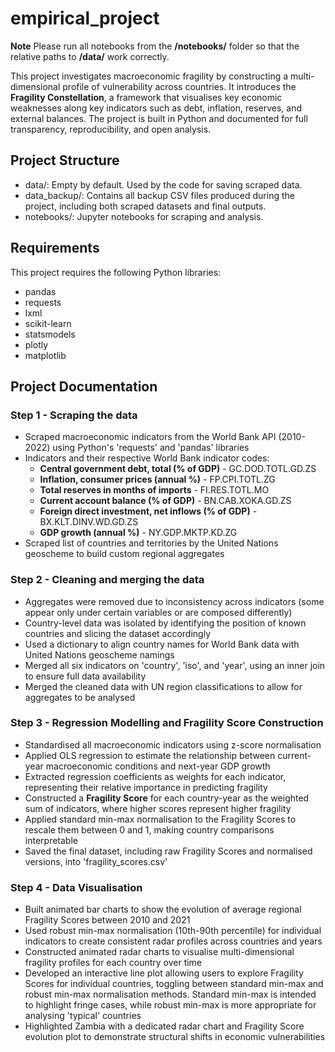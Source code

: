 # empirical_project
**Note** Please run all notebooks from the **/notebooks/** folder so that the relative paths to **/data/** work correctly.

This project investigates macroeconomic fragility by constructing a multi-dimensional profile of vulnerability across countries. It introduces the **Fragility Constellation**, a framework that visualises key economic weaknesses along key indicators such as debt, inflation, reserves, and external balances. The project is built in Python and documented for full transparency, reproducibility, and open analysis.
## Project Structure
- data/: Empty by default. Used by the code for saving scraped data.
- data_backup/: Contains all backup CSV files produced during the project, including both scraped datasets and final outputs. 
- notebooks/: Jupyter notebooks for scraping and analysis.
## Requirements
This project requires the following Python libraries:
- pandas
- requests
- lxml
- scikit-learn
- statsmodels
- plotly
- matplotlib
## Project Documentation
### Step 1 - Scraping the data
- Scraped macroeconomic indicators from the World Bank API (2010-2022) using Python's 'requests' and 'pandas' libraries
- Indicators and their respective World Bank indicator codes:
    - **Central government debt, total (% of GDP)** - GC.DOD.TOTL.GD.ZS
    - **Inflation, consumer prices (annual %)** - FP.CPI.TOTL.ZG
    - **Total reserves in months of imports** - FI.RES.TOTL.MO
    - **Current account balance (% of GDP)** - BN.CAB.XOKA.GD.ZS
    - **Foreign direct investment, net inflows (% of GDP)** - BX.KLT.DINV.WD.GD.ZS
    - **GDP growth (annual %)** - NY.GDP.MKTP.KD.ZG
- Scraped list of countries and territories by the United Nations geoscheme to build custom regional aggregates
### Step 2 - Cleaning and merging the data
- Aggregates were removed due to inconsistency across indicators (some appear only under certain variables or are composed differently)
- Country-level data was isolated by identifying the position of known countries and slicing the dataset accordingly
- Used a dictionary to align country names for World Bank data with United Nations geoscheme namings
- Merged all six indicators on 'country', 'iso', and 'year', using an inner join to ensure full data availability
- Merged the cleaned data with UN region classifications to allow for aggregates to be analysed
### Step 3 - Regression Modelling and Fragility Score Construction
- Standardised all macroeconomic indicators using z-score normalisation 
- Applied OLS regression to estimate the relationship between current-year macroeconomic conditions and next-year GDP growth
- Extracted regression coefficients as weights for each indicator, representing their relative importance in predicting fragility
- Constructed a **Fragility Score** for each country-year as the weighted sum of indicators, where higher scores represent higher fragility
- Applied standard min-max normalisation to the Fragility Scores to rescale them between 0 and 1, making country comparisons interpretable
- Saved the final dataset, including raw Fragility Scores and normalised versions, into 'fragility_scores.csv'
### Step 4 - Data Visualisation
- Built animated bar charts to show the evolution of average regional Fragility Scores between 2010 and 2021
- Used robust min-max normalisation (10th-90th percentile) for individual indicators to create consistent radar profiles across countries and years
- Constructed animated radar charts to visualise multi-dimensional fragility profiles for each country over time
- Developed an interactive line plot allowing users to explore Fragility Scores for individual countries, toggling between standard min-max and robust min-max normalisation methods. Standard min-max is intended to highlight fringe cases, while robust min-max is more appropriate for analysing 'typical' countries
- Highlighted Zambia with a dedicated radar chart and Fragility Score evolution plot to demonstrate structural shifts in economic vulnerabilities